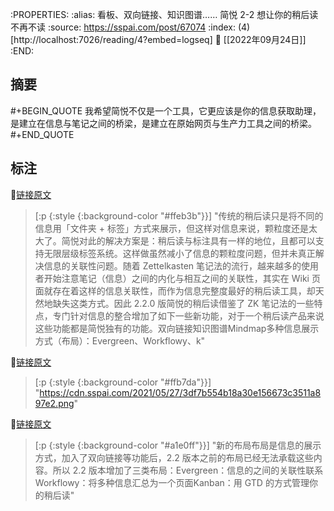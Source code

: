 :PROPERTIES:
:alias: 看板、双向链接、知识图谱…… 简悦 2-2 想让你的稍后读不再不读
:source: https://sspai.com/post/67074
:index: (4)[http://localhost:7026/reading/4?embed=logseq]
:date: [[2022年09月24日]]
:END:



## 摘要
#+BEGIN_QUOTE
我希望简悦不仅是一个工具，它更应该是你的信息获取助理，是建立在信息与笔记之间的桥梁，是建立在原始网页与生产力工具之间的桥梁。
#+END_QUOTE

## 标注

📌[链接原文](http://localhost:7026/unread/4#id=1664008720665) 
> [:p {:style {:background-color "#ffeb3b"}}]
"传统的稍后读只是将不同的信息用「文件夹 + 标签」方式来展示，但这样对信息来说，颗粒度还是太大了。简悦对此的解决方案是：稍后读与标注具有一样的地位，且都可以支持无限层级标签系统。这样做虽然减小了信息的颗粒度问题，但并未真正解决信息的关联性问题。随着 Zettelkasten 笔记法的流行，越来越多的使用者开始注意笔记（信息）之间的内化与相互之间的关联性，其实在 Wiki 页面就存在着这样的信息关联性，而作为信息完整度最好的稍后读工具，却天然地缺失这类方式。因此 2.2.0 版简悦的稍后读借鉴了 ZK 笔记法的一些特点，专门针对信息的整合增加了如下一些新功能，对于一个稍后读产品来说这些功能都是简悦独有的功能。双向链接知识图谱Mindmap多种信息展示方式（布局）：Evergreen、Workflowy、k"

📌[链接原文](http://localhost:7026/unread/4#id=1664008727659) 
> [:p {:style {:background-color "#ffb7da"}}]
"https://cdn.sspai.com/2021/05/27/3df7b554b18a30e156673c3511a897e2.png"

📌[链接原文](http://localhost:7026/unread/4#id=1664008742365) 
> [:p {:style {:background-color "#a1e0ff"}}]
"新的布局布局是信息的展示方式，加入了双向链接等功能后，2.2 版本之前的布局已经无法承载这些内容。所以 2.2 版本增加了三类布局：Evergreen：信息的之间的关联性联系Workflowy：将多种信息汇总为一个页面Kanban：用 GTD 的方式管理你的稍后读"





